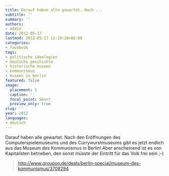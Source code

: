 ```yaml
---
title: Darauf haben alle gewartet. Nach ...
subtitle: ''
summary: ''
authors:
- admin
date: 2012-05-17
lastmod: 2012-05-17 12:19:28+02:00
categories:
- facebook
tags:
- politische ideologien
- deutsche geschichte
- historische museen
- kommunismus
- museen in berlin
featured: false
image:
  placement: 1
  caption: ''
  focal_point: Smart
  preview_only: true
slug: ''
year: 2012
languages:
- deutsch
---
```


Darauf haben alle gewartet. Nach den Eröffnungen des Computerspielemuseums und des Currywurstmuseums gibt es jetzt endlich aus das Museum des Kommunismus in Berlin! Aber anscheinend ist es von Kapitalisten betrieben, den sonst müsste der Eintritt für das Volk frei sein ;-)
> http://www.groupon.de/deals/berlin-special/museum-des-kommunismus/3708294